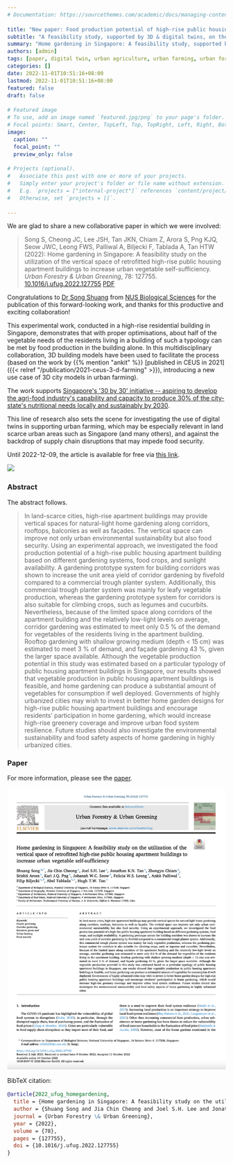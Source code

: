 ```yaml
---
# Documentation: https://sourcethemes.com/academic/docs/managing-content/

title: "New paper: Food production potential of high-rise public housing apartment buildings"
subtitle: "A feasibility study, supported by 3D & digital twins, on the utilisation of the vertical space of retrofitted residential buildings to increase urban vegetable self-sufficiency."
summary: "Home gardening in Singapore: A feasibility study, supported by 3D & digital twins, on the utilisation of the vertical space of retrofitted residential buildings to increase urban vegetable self-sufficiency."
authors: [admin]
tags: [paper, digital twin, urban agriculture, urban farming, urban form, 3d city models]
categories: []
date: 2022-11-01T10:51:16+08:00
lastmod: 2022-11-01T10:51:16+08:00
featured: false
draft: false

# Featured image
# To use, add an image named `featured.jpg/png` to your page's folder.
# Focal points: Smart, Center, TopLeft, Top, TopRight, Left, Right, BottomLeft, Bottom, BottomRight.
image:
  caption: ""
  focal_point: ""
  preview_only: false

# Projects (optional).
#   Associate this post with one or more of your projects.
#   Simply enter your project's folder or file name without extension.
#   E.g. `projects = ["internal-project"]` references `content/project/deep-learning/index.md`.
#   Otherwise, set `projects = []`.

---
```


We are glad to share a new collaborative paper in which we were involved:

> Song S, Cheong JC, Lee JSH, Tan JKN, Chiam Z, Arora S, Png KJQ, Seow JWC, Leong FWS, Palliwal A, Biljecki F, Tablada A, Tan HTW (2022): Home gardening in Singapore: A feasibility study on the utilization of the vertical space of retrofitted high-rise public housing apartment buildings to increase urban vegetable self-sufficiency. _Urban Forestry & Urban Greening_, 78: 127755. [<i class="ai ai-doi-square ai"></i> 10.1016/j.ufug.2022.127755](https://doi.org/10.1016/j.ufug.2022.127755) [<i class="far fa-file-pdf"></i> PDF](/publication/2022-ufug-homegardening/2022-ufug-homegardening.pdf)</i> <i class="ai ai-open-access-square ai"></i>

Congratulations to [Dr Song Shuang](https://www.researchgate.net/profile/Shuang-Song-33) from [NUS Biological Sciences](https://www.dbs.nus.edu.sg) for the publication of this forward-looking work, and thanks for this productive and exciting collaboration!

This experimental work, conducted in a high-rise residential building in Singapore, demonstrates that with proper optimisations, about half of the vegetable needs of the residents living in a building of such a typology can be met by food production in the building alone.
In this multidisciplinary collaboration, 3D building models have been used to facilitate the process (based on the work by {{% mention "ankit" %}} [published in CEUS in 2021]({{< relref "/publication/2021-ceus-3-d-farming" >}}), introducing a new use case of 3D city models in urban farming). 

The work supports [Singapore's '30 by 30' initiative -- aspiring to develop the agri-food industry's capability and capacity to produce 30% of the city-state's nutritional needs locally and sustainably by 2030](https://www.ourfoodfuture.gov.sg/30by30).

This line of research also sets the scene for investigating the use of digital twins in supporting urban farming, which may be especially relevant in land scarce urban areas such as Singapore (and many others), and against the backdrop of supply chain disruptions that may impede food security. 

Until 2022-12-09, the article is available for free via [this link](https://authors.elsevier.com/c/1fy7f5m5d7vrWj).

![](1.png)

### Abstract

The abstract follows.

> In land-scarce cities, high-rise apartment buildings may provide vertical spaces for natural-light home gardening along corridors, rooftops, balconies as well as façades. The vertical space can improve not only urban environmental sustainability but also food security. Using an experimental approach, we investigated the food production potential of a high-rise public housing apartment building based on different gardening systems, food crops, and sunlight availability. A gardening prototype system for building corridors was shown to increase the unit area yield of corridor gardening by fivefold compared to a commercial trough planter system. Additionally, this commercial trough planter system was mainly for leafy vegetable production, whereas the gardening prototype system for corridors is also suitable for climbing crops, such as legumes and cucurbits. Nevertheless, because of the limited space along corridors of the apartment building and the relatively low-light levels on average, corridor gardening was estimated to meet only 0.5 % of the demand for vegetables of the residents living in the apartment building. Rooftop gardening with shallow growing medium (depth < 15 cm) was estimated to meet 3 % of demand, and façade gardening 43 %, given the larger space available. Although the vegetable production potential in this study was estimated based on a particular typology of public housing apartment buildings in Singapore, our results showed that vegetable production in public housing apartment buildings is feasible, and home gardening can produce a substantial amount of vegetables for consumption if well deployed. Governments of highly urbanized cities may wish to invest in better home garden designs for high-rise public housing apartment buildings and encourage residents’ participation in home gardening, which would increase high-rise greenery coverage and improve urban food system resilience. Future studies should also investigate the environmental sustainability and food safety aspects of home gardening in highly urbanized cities.

### Paper 

For more information, please see the [paper](/publication/2022-ufug-homegardening/).

[![](page-one.png)](/publication/2022-ufug-homegardening/)

BibTeX citation:
```bibtex
@article{2022_ufug_homegardening,
  title = {Home gardening in Singapore: A feasibility study on the utilization of the vertical space of retrofitted high-rise public housing apartment buildings to increase urban vegetable self-sufficiency},
  author = {Shuang Song and Jia Chin Cheong and Joel S.H. Lee and Jonathan K.N. Tan and Zhongyu Chiam and Srishti Arora and Karl J.Q. Png and Johanah W.C. Seow and Felicia W.S. Leong and Ankit Palliwal and Filip Biljecki and Abel Tablada and Hugh T.W. Tan},
  journal = {Urban Forestry \& Urban Greening},
  year = {2022},
  volume = {78},
  pages = {127755},
  doi = {10.1016/j.ufug.2022.127755}
}
```


